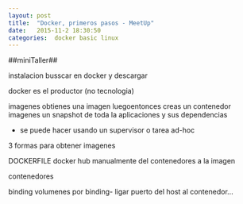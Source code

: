 ```yaml
---
layout: post
title:  "Docker, primeros pasos - MeetUp"
date:   2015-11-2 18:30:50
categories:  docker basic linux 
---
```

##miniTaller##

instalacion 
busscar en docker y descargar

docker es el productor (no tecnologia) 

imagenes
obtienes una imagen luegoentonces creas un contenedor
imagenes un snapshot de toda la aplicaciones y sus dependencias
- se puede hacer usando un supervisor o tarea ad-hoc

3 formas para obtener imagenes

DOCKERFILE
docker hub
manualmente del contenedores a la imagen



contenedores

binding 
volumenes 
por binding- ligar puerto del host al contenedor...


